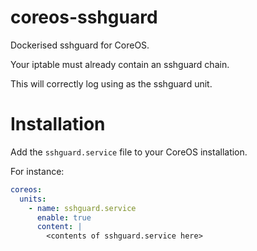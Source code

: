 # coreos-sshguard
Dockerised sshguard for CoreOS.

Your iptable must already contain an sshguard chain.

This will correctly log using as the sshguard unit.

# Installation

Add the ``sshguard.service`` file to your CoreOS installation.

For instance:
```yaml
coreos:
  units:
    - name: sshguard.service
      enable: true
      content: |
        <contents of sshguard.service here>
```

